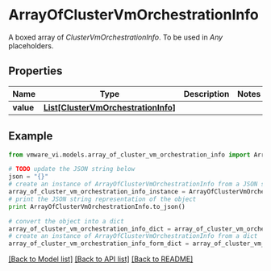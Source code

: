 # ArrayOfClusterVmOrchestrationInfo

A boxed array of *ClusterVmOrchestrationInfo*. To be used in *Any* placeholders. 

## Properties
Name | Type | Description | Notes
------------ | ------------- | ------------- | -------------
**value** | [**List[ClusterVmOrchestrationInfo]**](ClusterVmOrchestrationInfo.md) |  | 

## Example

```python
from vmware_vi.models.array_of_cluster_vm_orchestration_info import ArrayOfClusterVmOrchestrationInfo

# TODO update the JSON string below
json = "{}"
# create an instance of ArrayOfClusterVmOrchestrationInfo from a JSON string
array_of_cluster_vm_orchestration_info_instance = ArrayOfClusterVmOrchestrationInfo.from_json(json)
# print the JSON string representation of the object
print ArrayOfClusterVmOrchestrationInfo.to_json()

# convert the object into a dict
array_of_cluster_vm_orchestration_info_dict = array_of_cluster_vm_orchestration_info_instance.to_dict()
# create an instance of ArrayOfClusterVmOrchestrationInfo from a dict
array_of_cluster_vm_orchestration_info_form_dict = array_of_cluster_vm_orchestration_info.from_dict(array_of_cluster_vm_orchestration_info_dict)
```
[[Back to Model list]](../README.md#documentation-for-models) [[Back to API list]](../README.md#documentation-for-api-endpoints) [[Back to README]](../README.md)


